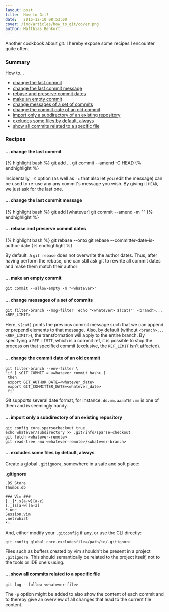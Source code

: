 ```yaml
---
layout: post
title:  How to Git?
date:   2015-12-10 08:53:00
cover: /img/articles/how_to_git/cover.png
author: Matthias Benkort
---
```


Another cookbook about git. I hereby expose some recipes I encounter quite often. 

### Summary

How to...

- [change the last commit](#-change-the-last-commit)
- [change the last commit message](#-change-the-last-commit-message)
- [rebase and preserve commit dates](#-rebase-and-preserve-commit-dates)
- [make an empty commit](#-make-an-empty-commit)
- [change messages of a set of commits](#-change-messages-of-a-set-of-commits)
- [change the commit date of an old commit](#-change-the-commit-date-of-an-old-commit)
- [import only a subdirectory of an existing repository](#-import-only-a-subdirectory-of-an-existing-repository)
- [excludes some files by default, always](#-excludes-some-files-by-default-always)
- [show all commits related to a specific file](#-show-all-commits-related-to-a-specific-file)


### Recipes

#### ... change the last commit

{% highlight bash %}
git add ...
git commit --amend -C HEAD
{% endhighlight %}

Incidentally, `-C` option (as well as `-c` that also let you edit the message) can be used to
re-use any any commit's message you wish. By giving it `HEAD`, we just ask for the last one. 

#### ... change the last commit message

{% highlight bash %}
git add [whatever]
git commit --amend -m "<whatever>"
{% endhighlight %}

#### ... rebase and preserve commit dates

{% highlight bash %}
git rebase --onto <newbase> <branch> <upstream>
git rebase --committer-date-is-author-date <newbase>
{% endhighlight %}

By default, a `git rebase` does not overwrite the author dates. Thus, after having perform the
rebase, one can still ask git to rewrite all commit dates and make them match their author

#### ... make an empty commit

```
git commit --allow-empty -m "<whatever>"
```

#### ... change messages of a set of commits

```
git filter-branch --msg-filter 'echo "<whatever> $(cat)"' <branch>...<REF_LIMIT>
```

Here, `$(cat)` prints the previous commit message such that we can append or prepend elements
to that message. Also, by default (without `<branch>...<REF_LIMIT>`), the transformation will
apply to the entire branch. By specifying a `REF_LIMIT`, which is a commit ref, it is possible
to stop the process on that specified commit (exclusive, the `REF_LIMIT` isn't affected).

#### ... change the commit date of an old commit

```
git filter-branch --env-filter \
'if [ $GIT_COMMIT = <whatever_commit_hash> ]
 then
 export GIT_AUTHOR_DATE=<whatever_date>
 export GIT_COMMITTER_DATE=<whatever_date>
 fi'
```

Git supports several date format, for instance: `dd.mm.aaaaThh:mm` is one of them and is
seemingly handy.

#### ... import only a subdirectory of an existing repository 

```
git config core.sparsecheckout true
echo whatever/subdirectory >> .git/info/sparse-checkout
git fetch <whatever-remote>
git read-tree -mu <whatever-remote>/<whatever-branch>
```

#### ... excludes some files by default, always

Create a global `.gitignore`, somewhere in a safe and soft place:

**.gitignore**
```
.DS_Store
Thumbs.db

### Vim ###
[._]*.s[a-w][a-z]
[._]s[a-w][a-z]
*.un~
Session.vim
.netrwhist
*~
```

And, either modify your `.gitconfig` if any, or use the CLI directly:

```
git config global core.excludesfile=/path/to/.gitignore
```

Files such as buffers created by vim shouldn't be present in a project `.gitignore`. This
should semantically be related to the project itself, not to the tools or IDE one's using.

#### ... show all commits related to a specific file

```
git log --follow <whatever-file>
```

The `-p` option might be added to also show the content of each commit and to thereby give an
overview of all changes that lead to the current file content.
